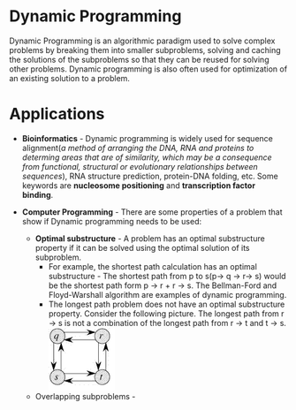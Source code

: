 # Dynamic Programming 

Dynamic Programming is an algorithmic paradigm used to solve complex problems by breaking them into smaller subproblems, solving and caching the solutions of the subproblems so that they can be reused for solving other problems. Dynamic programming is also often used for optimization of an existing solution to a problem.

# Applications

* __Bioinformatics__ - Dynamic programming is widely used for sequence alignment(*a method of arranging the DNA, RNA and proteins to determing areas that are of similarity, which may be a consequence from functional, structural or evolutionary relationships between sequences*), RNA structure prediction, protein-DNA folding, etc. Some keywords are __nucleosome positioning__ and __transcription factor binding__.

* __Computer Programming__ - There are some properties of a problem that show if Dynamic programming needs to be used: 
    * __Optimal substructure__ - A problem has an optimal substructure property if it can be solved using the optimal solution of its subproblem. 
        * For example, the shortest path calculation has an optimal substructure - The shortest path from p to s(p-> q -> r-> s) would be the shortest path form p -> r + r -> s. The Bellman-Ford and Floyd-Warshall algorithm are examples of dynamic programming.
        * The longest path problem does not have an optimal substructure property. Consider the following picture. The longest path from r -> s is not a combination of the longest path from r -> t and t -> s.
![Directed cyclic graph](LongestPath.gif)
    * Overlapping subproblems - 
